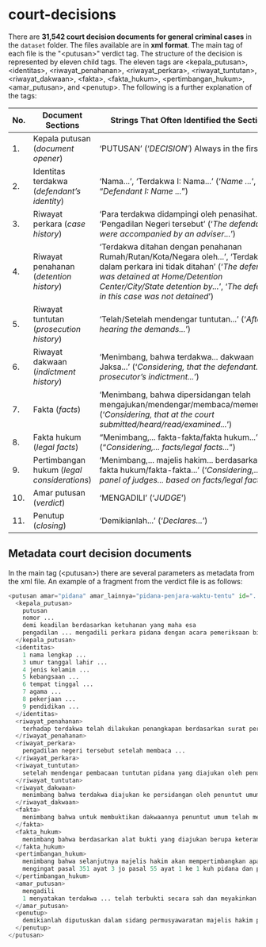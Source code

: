 # court-decisions

There are **31,542 court decision documents for general criminal cases** in the `dataset` folder. The files available are in **xml format**. The main tag of each file is the "\<putusan\>" verdict tag. The structure of the decision is represented by eleven child tags. The eleven tags are \<kepala_putusan\>\, \<identitas\>\, \<riwayat_penahanan\>\, \<riwayat_perkara\>\, \<riwayat_tuntutan\>\, \<riwayat_dakwaan\>\, \<fakta\>\, \<fakta_hukum\>\, \<pertimbangan_hukum\>\, \<amar_putusan\>\, and \<penutup\>\. The following is a further explanation of the tags:

| No. | Document Sections | Strings That Often Identified the Sections |
| --- | --- | --- |
| 1. | Kepala putusan (*document opener*) | ‘PUTUSAN’ (‘*DECISION*’) Always in the first line |
| 2. | Identitas terdakwa (*defendant’s identity*) | ‘Nama...’, ‘Terdakwa I: Nama...’ (‘*Name ...*’, “*Defendant I: Name ...*”) |
| 3. | Riwayat perkara (*case history*) | ‘Para terdakwa didampingi oleh penasihat...’, ‘Pengadilan Negeri tersebut’ (‘*The defendants were accompanied by an adviser...*’) |
| 4. | Riwayat penahanan (*detention history*) | ‘Terdakwa ditahan dengan penahanan Rumah/Rutan/Kota/Negara oleh...’, ‘Terdakwa dalam perkara ini tidak ditahan’ (‘*The defendant was detained at Home/Detention Center/City/State detention by...*’, ‘*The defendant in this case was not detained*’) |
| 5. | Riwayat tuntutan (*prosecution history*) | ‘Telah/Setelah mendengar tuntutan...’ (‘*After hearing the demands...*’) |
| 6. | Riwayat dakwaan (*indictment history*) | ‘Menimbang, bahwa terdakwa... dakwaan Jaksa...’ (‘*Considering, that the defendant... the prosecutor’s indictment...*’) |
| 7. | Fakta (*facts*) | ‘Menimbang, bahwa dipersidangan telah mengajukan/mendengar/membaca/memeriksa...’ (‘*Considering, that at the court submitted/heard/read/examined...*’) |
| 8. | Fakta hukum (*legal facts*) | “Menimbang,... fakta-fakta/fakta hukum...” (“*Considering,... facts/legal facts...*”) |
| 9. | Pertimbangan hukum (*legal considerations*) | ‘Menimbang,... majelis hakim... berdasarkan fakta hukum/fakta-fakta...’ (‘*Considering,... the panel of judges... based on facts/legal facts...*’) |
| 10. | Amar putusan (*verdict*) | ‘MENGADILI’ (‘*JUDGE*’) |
| 11. | Penutup (*closing*) | ‘Demikianlah...’  (‘*Declares...*’) |

## Metadata court decision documents

In the main tag \(\<putusan\>\) there are several parameters as metadata from the xml file. An example of a fragment from the verdict file is as follows:

```python
<putusan amar="pidana" amar_lainnya="pidana-penjara-waktu-tentu" id="..." klasifikasi="pidana-umum" lama_hukuman="1650" lembaga_peradilan="pn-..." provinsi="jabar" status="berkekuatan-hukum-tetap" sub_klasifikasi="..." url="https://putusan3.mahkamahagung.go.id/direktori/putusan/....html">
  <kepala_putusan>
    putusan
    nomor ...
    demi keadilan berdasarkan ketuhanan yang maha esa
    pengadilan ... mengadili perkara pidana dengan acara pemeriksaan biasa dalam tingkat pertama menjatuhkan putusan sebagai berikut dalam perkara
  </kepala_putusan>
  <identitas>
    1 nama lengkap ...
    3 umur tanggal lahir ...
    4 jenis kelamin ...
    5 kebangsaan ...
    6 tempat tinggal ...
    7 agama ...
    8 pekerjaan ...
    9 pendidikan ...
  </identitas>
  <riwayat_penahanan>
    terhadap terdakwa telah dilakukan penangkapan berdasarkan surat perintah penangkapan ...
  </riwayat_penahanan>
  <riwayat_perkara>
    pengadilan negeri tersebut setelah membaca ...
  </riwayat_perkara>
  <riwayat_tuntutan>
    setelah mendengar pembacaan tuntutan pidana yang diajukan oleh penuntut umum yang pada pokoknya sebagai berikut ...
  </riwayat_tuntutan>
  <riwayat_dakwaan>
    menimbang bahwa terdakwa diajukan ke persidangan oleh penuntut umum didakwa berdasarkan surat dakwaan sebagai berikut ...
  </riwayat_dakwaan>
  <fakta>
    menimbang bahwa untuk membuktikan dakwaannya penuntut umum telah mengajukan saksi saksi sebagai berikut ...
  </fakta>
  <fakta_hukum>
    menimbang bahwa berdasarkan alat bukti yang diajukan berupa keterangan saksi surat dan keterangan terdakwa yang dihubungkan dengan barang bukti yang diajukan dalam perkara ini diperoleh fakta fakta hukum sebagai berikut ...
  </fakta_hukum>
  <pertimbangan_hukum>
    menimbang bahwa selanjutnya majelis hakim akan mempertimbangkan apakah berdasarkan fakta fakta hukum tersebut diatas terdakwa dapat dinyatakan ...
    mengingat pasal 351 ayat 3 jo pasal 55 ayat 1 ke 1 kuh pidana dan pasal 363 ayat 1 ke 4 kuh pidana undang undang ri no 8 tahun 1981 tentang kitab undang undang hukum acara pidana kuhap serta peraturan lain yang berkenaan dengan perkara ini
  </pertimbangan_hukum>
  <amar_putusan>
    mengadili
    1 menyatakan terdakwa ... telah terbukti secara sah dan meyakinkan bersalah melakukan tindak pidana penganiayaan yang mengakibatkan mati dan pencurian dalam keadaan memberatkan yang dilakukan secara bersama sama ...
  </amar_putusan>
  <penutup>
    demikianlah diputuskan dalam sidang permusyawaratan majelis hakim pengadilan negeri ...
  </penutup>
</putusan>
```
